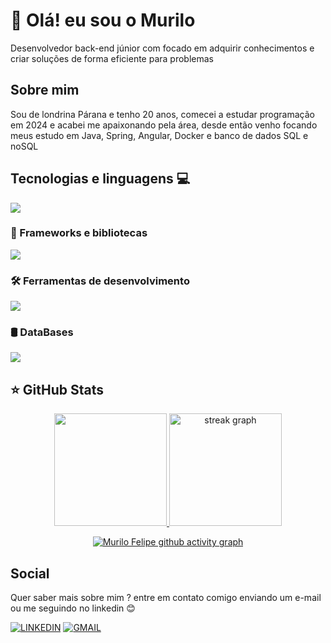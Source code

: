 # 👋 Olá! eu sou o Murilo
<p align="left">
Desenvolvedor back-end júnior com focado em adquirir conhecimentos e criar soluções de forma eficiente para problemas 
</p>

## Sobre mim
Sou de londrina Párana e tenho 20 anos, comecei a estudar programação em 2024 e acabei me apaixonando pela área, desde então venho focando meus estudo
em Java, Spring, Angular, Docker e banco de dados SQL e noSQL
 
## Tecnologias e linguagens 💻
<img src="https://skillicons.dev/icons?i=java,js,html,css" />

### 🚀 Frameworks e bibliotecas
<img src="https://skillicons.dev/icons?i=spring,angular" />

### 🛠️ Ferramentas de desenvolvimento
<img src="https://skillicons.dev/icons?i=idea,vscode,postman,github,docker,git" />

### 🛢️ DataBases
<img src="https://skillicons.dev/icons?i=mysql,postgres,mongo" />

## ⭐ GitHub Stats
<div align="center">
<a href="https://github.com/MuriloFelipe-S">
  <img height="180em" src="https://github-readme-stats.vercel.app/api?username=MuriloFelipe-S&theme=tokyonight&hide_border=true&include_all_commits=false&count_private=false"/>
  <img height="180em" src="https://github-readme-streak-stats.herokuapp.com/?user=MuriloFelipe-S&theme=tokyonight&hide_border=true&date_format=M%20j%5B,%20Y%5D" height="156" alt="streak graph"/>
  
  [![Murilo Felipe github activity graph](https://github-readme-activity-graph.vercel.app/graph?username=MuriloFelipe-S&bg_color=0d1117&color=c535d0&line=d1056c&point=d1056c&area=true&area_color=d1056c&hide_border=true)](https://github.com/ashutosh00710/github-readme-activity-graph)
</div>
  
## Social
 Quer saber mais sobre mim ? entre em contato comigo enviando um e-mail ou me seguindo no linkedin 😊
 
[![LINKEDIN](https://go-skill-icons.vercel.app/api/icons?i=linkedin)](https://www.linkedin.com/in/murilofelipe/)
[![GMAIL](https://skillicons.dev/icons?i=gmail)](mailto:felipemurilo6@gmail.com)

